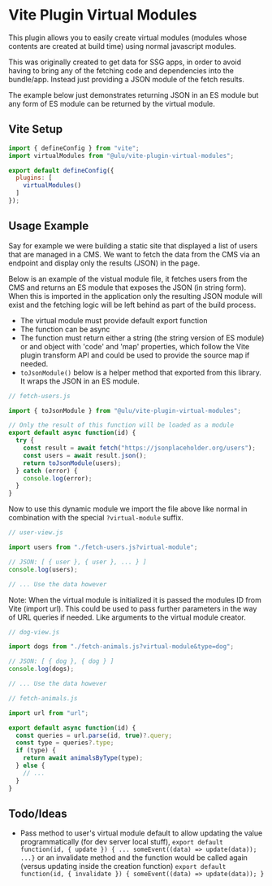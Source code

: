 # Vite Plugin Virtual Modules

This plugin allows you to easily create virtual modules (modules whose contents are created at build time) using normal javascript modules. 

This was originally created to get data for SSG apps, in order to avoid having to bring any of the fetching code and dependencies into the bundle/app. Instead just providing a JSON module of the fetch results. 

The example below just demonstrates returning JSON in an ES module but any form of ES module can be returned by the virtual module. 

## Vite Setup

```js
import { defineConfig } from "vite";
import virtualModules from "@ulu/vite-plugin-virtual-modules";

export default defineConfig({
  plugins: [
    virtualModules()
  ]
});

```

## Usage Example

Say for example we were building a static site that displayed a list of users that are managed in a CMS. We want to fetch the data from the CMS via an endpoint and display only the results (JSON) in the page. 

Below is an example of the vistual module file, it fetches users from the CMS and returns an ES module that exposes the JSON (in string form). When this is imported in the application only the resulting JSON module will exist and the fetching logic will be left behind as part of the build process.

- The virtual module must provide default export function
- The function can be async
- The function must return either a string (the string version of ES module) or and object with 'code' and 'map' properties, which follow the Vite plugin transform API and could be used to provide the source map if needed.
- `toJsonModule()` below is a helper method that exported from this library. It wraps the JSON in an ES module.

```js
// fetch-users.js

import { toJsonModule } from "@ulu/vite-plugin-virtual-modules";

// Only the result of this function will be loaded as a module
export default async function(id) {
  try {
    const result = await fetch("https://jsonplaceholder.org/users");
    const users = await result.json();
    return toJsonModule(users);
  } catch (error) {
    console.log(error);
  }
}
```

Now to use this dynamic module we import the file above like normal in combination with the special `?virtual-module` suffix.

```js
// user-view.js

import users from "./fetch-users.js?virtual-module";

// JSON: [ { user }, { user }, ... } ]
console.log(users); 

// ... Use the data however

```

Note: When the virtual module is initialized it is passed the modules ID from Vite (import url). This could be used to pass further parameters in the way of URL queries if needed. Like arguments to the virtual module creator.

```js
// dog-view.js

import dogs from "./fetch-animals.js?virtual-module&type=dog";

// JSON: [ { dog }, { dog } ]
console.log(dogs); 

// ... Use the data however
```


```js
// fetch-animals.js

import url from "url";

export default async function(id) {
  const queries = url.parse(id, true)?.query;
  const type = queries?.type;
  if (type) {
    return await animalsByType(type);
  } else {
    // ...
  }
}
```

## Todo/Ideas

- Pass method to user's virtual module default to allow updating the value programmatically (for dev server local stuff), `export default function(id, { update }) { ... someEvent((data) => update(data)); ...}` or an invalidate method and the function would be called again (versus updating inside the creation function) `export default function(id, { invalidate }) { someEvent((data) => update(data)); }`
